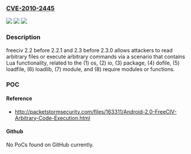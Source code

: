 ### [CVE-2010-2445](https://cve.mitre.org/cgi-bin/cvename.cgi?name=CVE-2010-2445)
![](https://img.shields.io/static/v1?label=Product&message=n%2Fa&color=blue)
![](https://img.shields.io/static/v1?label=Version&message=n%2Fa&color=blue)
![](https://img.shields.io/static/v1?label=Vulnerability&message=n%2Fa&color=brighgreen)

### Description

freeciv 2.2 before 2.2.1 and 2.3 before 2.3.0 allows attackers to read arbitrary files or execute arbitrary commands via a scenario that contains Lua functionality, related to the (1) os, (2) io, (3) package, (4) dofile, (5) loadfile, (6) loadlib, (7) module, and (8) require modules or functions.

### POC

#### Reference
- http://packetstormsecurity.com/files/163311/Android-2.0-FreeCIV-Arbitrary-Code-Execution.html

#### Github
No PoCs found on GitHub currently.

